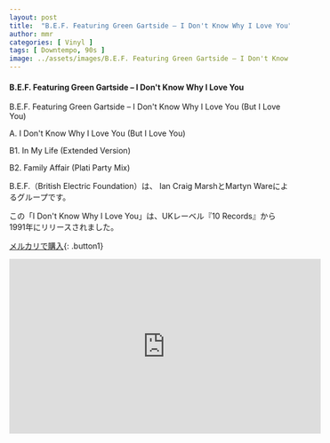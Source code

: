 ```yaml
---
layout: post
title:  "B.E.F. Featuring Green Gartside – I Don't Know Why I Love You"
author: mmr
categories: [ Vinyl ]
tags: [ Downtempo, 90s ]
image: ../assets/images/B.E.F. Featuring Green Gartside – I Don't Know Why I Love You.jpg
---
```


#### B.E.F. Featuring Green Gartside – I Don't Know Why I Love You

B.E.F. Featuring Green Gartside – I Don't Know Why I Love You (But I Love You)

A. I Don't Know Why I Love You (But I Love You)

B1. In My Life (Extended Version)

B2. Family Affair (Plati Party Mix)

B.E.F.（British Electric Foundation）は、	Ian Craig MarshとMartyn Wareによるグループです。

この「I Don't Know Why I Love You」は、UKレーベル『10 Records』から1991年にリリースされました。

[メルカリで購入](https://jp.mercari.com/item/m50800315242?afid=6142608987){: .button1}


<iframe width="560" height="315" src="https://www.youtube.com/embed/-Alovg32ZbQ?si=oP2TuMPFpnStQw-O" title="YouTube video player" frameborder="0" allow="accelerometer; autoplay; clipboard-write; encrypted-media; gyroscope; picture-in-picture; web-share" referrerpolicy="strict-origin-when-cross-origin" allowfullscreen></iframe>